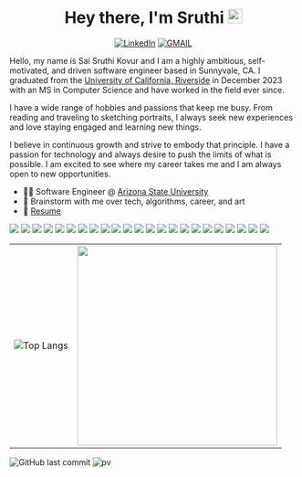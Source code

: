 
<div align="center">
   <h1>Hey there, I'm Sruthi</a> <img src="https://media.giphy.com/media/hvRJCLFzcasrR4ia7z/giphy.gif" width="25px"> </h1>
<a href="https://www.linkedin.com/in/sruthikovur/" target="_blank"><img alt="LinkedIn" src="https://img.shields.io/badge/linkedin-%230077B5.svg?&style=for-the-badge&logo=linkedin&logoColor=white" /></a>
<a href="mailto:kovur.saisruthi@gmail.com" target="_blank"><img alt="GMAIL" src="https://img.shields.io/badge/Gmail-D14836?style=for-the-badge&logo=gmail&logoColor=white" /></a>
</div>



Hello, my name is Sai Sruthi Kovur and I am a highly ambitious, self-motivated, and driven software engineer based in Sunnyvale, CA. I graduated from the [University of California, Riverside](https://www.ucr.edu/) in December 2023 with an MS in Computer Science and have worked in the field ever since. 

I have a wide range of hobbies and passions that keep me busy. From reading and traveling to sketching portraits, I always seek new experiences and love staying engaged and learning new things.

I believe in continuous growth and strive to embody that principle. I have a passion for technology and always desire to push the limits of what is possible. I am excited to see where my career takes me and I am always open to new opportunities.

- 👩‍💻 Software Engineer @ [Arizona State University](https://www.asu.edu/)
- 💬 Brainstorm with me over tech, algorithms, career, and art
- 📝 [Resume](https://drive.google.com/file/d/1103S2MZL6A-EfemEEswuYWSFOBD6lk5K/view?usp=drive_link)


<a><img src="https://img.shields.io/badge/Python-3776AB?style=for-the-badge&logo=python&logoColor=white" /></a>
<a><img src="https://img.shields.io/badge/C%23-239120?style=for-the-badge&logo=c-sharp&logoColor=white" /></a>
<a><img src="https://img.shields.io/badge/.NET-5C2D91?style=for-the-badge&logo=.net&logoColor=white" /></a>
<a><img src="https://img.shields.io/badge/Node%20js-339933?style=for-the-badge&logo=nodedotjs&logoColor=white" /></a>
<a><img src="https://img.shields.io/badge/C%2B%2B-00599C?style=for-the-badge&logo=c%2B%2B&logoColor=white" /></a>
<a><img src="https://img.shields.io/badge/React-20232A?style=for-the-badge&logo=react&logoColor=61DAFB" /></a>
<a><img src="https://img.shields.io/badge/Vue%20js-35495E?style=for-the-badge&logo=vuedotjs&logoColor=4FC08D"/></a>
<a><img src="https://img.shields.io/badge/HTML5-E34F26?style=for-the-badge&logo=html5&logoColor=white"/></a>
<a><img src="https://img.shields.io/badge/CSS3-1572B6?style=for-the-badge&logo=css3&logoColor=white"/></a>
<a><img src="https://img.shields.io/badge/JavaScript-323330?style=for-the-badge&logo=javascript&logoColor=F7DF1E"/></a>
<a><img src="https://img.shields.io/badge/TypeScript-007ACC?style=for-the-badge&logo=typescript&logoColor=white"/></a>
<a><img src="https://img.shields.io/badge/next%20js-000000?style=for-the-badge&logo=nextdotjs&logoColor=white"/></a>
<a><img src="https://img.shields.io/badge/Tailwind_CSS-38B2AC?style=for-the-badge&logo=tailwind-css&logoColor=white"/></a>
<a><img src="https://img.shields.io/badge/fastapi-109989?style=for-the-badge&logo=FASTAPI&logoColor=white"/></a>
<a><img src="https://img.shields.io/badge/AWS-FF9900?style=for-the-badge&logo=amazonaws&logoColor=white"/></a>
<a><img src="https://img.shields.io/badge/Microsoft_SQL_Server-7fba00?style=for-the-badge&logo=microsoft-sql-server&logoColor=white"/></a>
<a><img src="https://img.shields.io/badge/MongoDB-4EA94B?style=for-the-badge&logo=mongodb&logoColor=white"/></a>
<a><img src="https://img.shields.io/badge/MySQL-005C84?style=for-the-badge&logo=mysql&logoColor=white"/></a>
<a><img src="https://img.shields.io/badge/microsoft%20azure-0089D6?style=for-the-badge&logo=microsoft-azure&logoColor=white"/></a>
<a><img src="https://img.shields.io/badge/GitHub-100000?style=for-the-badge&logo=github&logoColor=white"/></a>
<a><img src="https://img.shields.io/badge/Visual_Studio-5C2D91?style=for-the-badge&logo=visual%20studio&logoColor=white"/></a>
<a><img src="https://img.shields.io/badge/VSCode-0078D4?style=for-the-badge&logo=visual%20studio%20code&logoColor=white"/></a>
<a><img src="https://img.shields.io/badge/Jupyter-F37626.svg?&style=for-the-badge&logo=Jupyter&logoColor=white"/></a>






<table>
  <tr>
    <td>
      <img src="https://github-readme-stats.vercel.app/api/top-langs/?username=saisruthi-kovur&hide=TeX&layout=compact" alt="Top Langs" />
    </td>
    <td>
      <a href="https://git.io/streak-stats#gh-dark-mode-only">
        <img src="http://github-readme-streak-stats.herokuapp.com?user=saisruthi-kovur&theme=dark#gh-dark-mode-only" width="350" />
      </a>
    </td>
  </tr>
</table>


![GitHub last commit](https://img.shields.io/github/last-commit/saisruthi-kovur/saisruthi-kovur)
![pv](https://pageview.vercel.app/?github_user=saisruthi-kovur)

